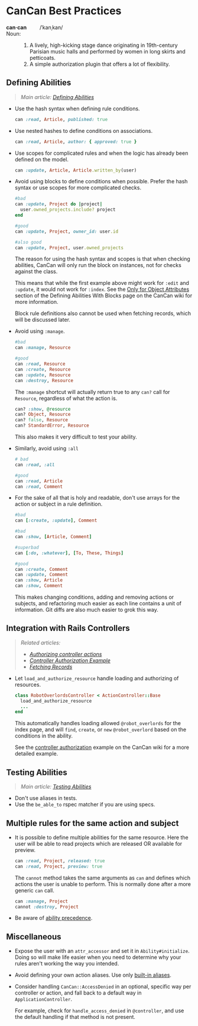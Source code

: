 CanCan Best Practices
=====================

<dl>
  <strong>can·can</strong> &nbsp; &nbsp; &nbsp; &nbsp; /ˈkanˌkan/
  <br/>
  Noun:
  <dd>
    <ol>
      <li>
        A lively, high-kicking stage dance originating in 19th-century Parisian
        music halls and performed by women in long skirts and petticoats.
       </li>
      <li>
        A simple authorization plugin that offers a lot of flexibility.
      </li>
    </ol>
  </dd>
 </dl>

Defining Abilities
------------------

> _Main article:
> [Defining Abilities](https://github.com/ryanb/cancan/wiki/defining-abilities)_

* Use the hash syntax when defining rule conditions.

  ```ruby
  can :read, Article, published: true
  ```

* Use nested hashes to define conditions on associations.

  ```ruby
  can :read, Article, author: { approved: true }
  ```

* Use scopes for complicated rules and when the logic has already been defined
  on the model.

  ```ruby
  can :update, Article, Article.written_by(user)
  ```

* Avoid using blocks to define conditions when possible. Prefer the hash syntax
  or use scopes for more complicated checks.

  ```ruby
  #bad
  can :update, Project do |project|
    user.owned_projects.include? project
  end

  #good
  can :update, Project, owner_id: user.id

  #also good
  can :update, Project, user.owned_projects
  ```

  The reason for using the hash syntax and scopes is that when checking abilities,
  CanCan will only run the block on instances, not for checks against the class.

  This means that while the first example above might work for `:edit` and
  `:update`, it would not work for `:index`. See the
  [Only for Object Attributes](https://github.com/ryanb/cancan/wiki/defining-abilities-with-blocks)
  section of the Defining Abilities With Blocks page on the CanCan wiki for more
  information.

  Block rule definitions also cannot be used when fetching records, which will
  be discussed later.

* Avoid using `:manage`.

  ```ruby
  #bad
  can :manage, Resource

  #good
  can :read, Resource
  can :create, Resource
  can :update, Resource
  can :destroy, Resource
  ```

  The `:manage` shortcut will actually return true to any `can?` call for
  `Resource`, regardless of what the action is.

  ```ruby
  can? :show, @resource
  can? Object, Resource
  can? false, Resource
  can? StandardError, Resource
  ```

  This also makes it very difficult to test your ability.

* Similarly, avoid using `:all`

  ```ruby
  # bad
  can :read, :all

  #good
  can :read, Article
  can :read, Comment
  ```

* For the sake of all that is holy and readable, don't use arrays for the action
  or subject in a rule definition.

  ```ruby
  #bad
  can [:create, :update], Comment

  #bad
  can :show, [Article, Comment]

  #superbad
  can [:do, :whatever], [To, These, Things]

  #good
  can :create, Comment
  can :update, Comment
  can :show, Article
  can :show, Comment
  ```

  This makes changing conditions, adding and removing actions or subjects, and
  refactoring much easier as each line contains a unit of information. Git diffs
  are also much easier to grok this way.



Integration with Rails Controllers
----------------------------------

> _Related articles:_
>
> * _[Authorizing controller actions](https://github.com/ryanb/cancan/wiki/Authorizing-controller-actions)_
> * _[Controller Authorization Example][controller-authorization]_
> * _[Fetching Records](https://github.com/ryanb/cancan/wiki/Fetching-Records)_


* Let `load_and_authorize_resource` handle loading and authorizing of resources.

  ```ruby
  class RobotOverlordsController < ActionController::Base
    load_and_authorize_resource
    ...
  end
  ```

  This automatically handles loading allowed `@robot_overlords` for the index
  page, and will `find`, `create`, or `new` `@robot_overlord` based on the
  conditions in the ability.

  See the [controller authorization][controller-authorization] example on the
  CanCan wiki for a more detailed example.

[controller-authorization]: https://github.com/ryanb/cancan/wiki/Controller-Authorization-Example

Testing Abilities
-----------------

> _Main article:
> [Testing Abilities](https://github.com/ryanb/cancan/wiki/Testing-Abilities)_

* Don't use aliases in tests.
* Use the `be_able_to` rspec matcher if you are using specs.

Multiple rules for the same action and subject
----------------------------------------------

* It is possible to define multiple abilities for the same resource. Here the user
  will be able to read projects which are released OR available for preview.

  ```ruby
  can :read, Project, released: true
  can :read, Project, preview: true
  ```

  The `cannot` method takes the same arguments as `can` and defines which actions
  the user is unable to perform. This is normally done after a more generic `can`
  call.

  ```ruby
  can :manage, Project
  cannot :destroy, Project
  ```

* Be aware of [ability precedence](https://github.com/ryanb/cancan/wiki/Ability-Precedence).


Miscellaneous
-------------

* Expose the user with an `attr_accessor` and set it in `Ability#initialize`.
  Doing so will make life easier when you need to determine why your rules
  aren't working the way you intended.
* Avoid defining your own action aliases. Use only
  [built-in aliases](https://github.com/ryanb/cancan/wiki/Aliases).
* Consider handling `CanCan::AccessDenied` in an optional, specific way per
  controller or action, and fall back to a default way in
  `ApplicationController`.

  For example, check for `handle_access_denied` in `@controller`, and use the default handling if that method is not present.
